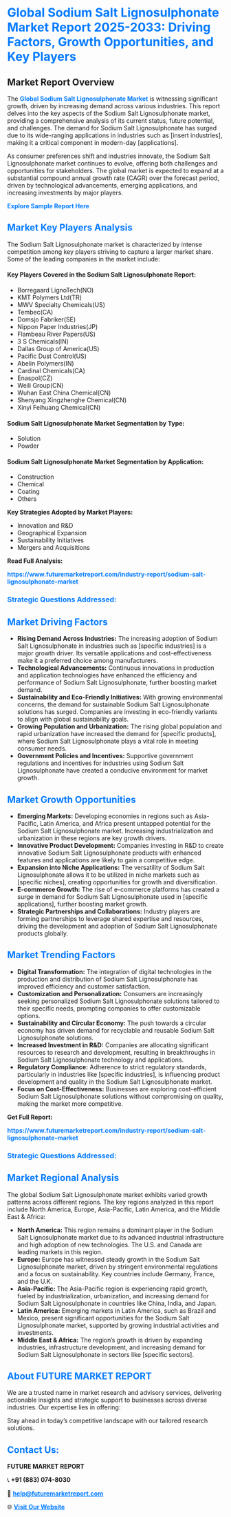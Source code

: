 <h1 style="color: #007BFF;">Global Sodium Salt Lignosulphonate Market Report 2025-2033: Driving Factors, Growth Opportunities, and Key Players</h1>

<section id="overview">
<h2>Market Report Overview</h2>
<p>The <a href="https://www.futuremarketreport.com/industry-report/sodium-salt-lignosulphonate-market" style="color: #007BFF; text-decoration: none;"><strong>Global Sodium Salt Lignosulphonate Market</strong></a> is witnessing significant growth, driven by increasing demand across various industries. This report delves into the key aspects of the Sodium Salt Lignosulphonate market, providing a comprehensive analysis of its current status, future potential, and challenges. The demand for Sodium Salt Lignosulphonate has surged due to its wide-ranging applications in industries such as [insert industries], making it a critical component in modern-day [applications].</p>
<p>As consumer preferences shift and industries innovate, the Sodium Salt Lignosulphonate market continues to evolve, offering both challenges and opportunities for stakeholders. The global market is expected to expand at a substantial compound annual growth rate (CAGR) over the forecast period, driven by technological advancements, emerging applications, and increasing investments by major players.</p>
</section>

<section id="overview">
<p><a href="https://www.futuremarketreport.com/request-sample/reportId=52593" style="color: #007BFF; text-decoration: none;"><strong>Explore Sample Report Here</strong></a></p>
</section>

<section id="key-players">
<h2 style="color: #007BFF;">Market Key Players Analysis</h2>
<p>The Sodium Salt Lignosulphonate market is characterized by intense competition among key players striving to capture a larger market share. Some of the leading companies in the market include:</p>
<h4>Key Players Covered in the Sodium Salt Lignosulphonate Report:</h4>
<ul><li>Borregaard LignoTech(NO)</li><li>KMT Polymers Ltd(TR)</li><li>MWV Specialty Chemicals(US)</li><li>Tembec(CA)</li><li>Domsjo Fabriker(SE)</li><li>Nippon Paper Industries(JP)</li><li>Flambeau River Papers(US)</li><li>3 S Chemicals(IN)</li><li>Dallas Group of America(US)</li><li>Pacific Dust Control(US)</li><li>Abelin Polymers(IN)</li><li>Cardinal Chemicals(CA)</li><li>Enaspol(CZ)</li><li>Weili Group(CN)</li><li>Wuhan East China Chemical(CN)</li><li>Shenyang Xingzhenghe Chemical(CN)</li><li>Xinyi Feihuang Chemical(CN)</li></ul>
<h4>Sodium Salt Lignosulphonate Market Segmentation by Type:</h4>
<ul><li>Solution</li><li>Powder</li></ul>

<h4>Sodium Salt Lignosulphonate Market Segmentation by Application:</h4>
<ul><li>Construction</li><li>Chemical</li><li>Coating</li><li>Others</li></ul>
<p><strong>Key Strategies Adopted by Market Players:</strong></p>
<ul>
<li>Innovation and R&D</li>
<li>Geographical Expansion</li>
<li>Sustainability Initiatives</li>
<li>Mergers and Acquisitions</li>
</ul>
</section>

<section>
<p><strong>Read Full Analysis: </strong></p><a href="https://www.futuremarketreport.com/industry-report/sodium-salt-lignosulphonate-market" style="color: #007BFF; text-decoration: none;"><strong>https://www.futuremarketreport.com/industry-report/sodium-salt-lignosulphonate-market</strong></a>
<h3 style="color: #007BFF;">Strategic Questions Addressed:</h3>
</section>

<section id="driving-factors">
<h2 style="color: #007BFF;">Market Driving Factors</h2>
<ul>
<li><strong>Rising Demand Across Industries:</strong> The increasing adoption of Sodium Salt Lignosulphonate in industries such as [specific industries] is a major growth driver. Its versatile applications and cost-effectiveness make it a preferred choice among manufacturers.</li>
<li><strong>Technological Advancements:</strong> Continuous innovations in production and application technologies have enhanced the efficiency and performance of Sodium Salt Lignosulphonate, further boosting market demand.</li>
<li><strong>Sustainability and Eco-Friendly Initiatives:</strong> With growing environmental concerns, the demand for sustainable Sodium Salt Lignosulphonate solutions has surged. Companies are investing in eco-friendly variants to align with global sustainability goals.</li>
<li><strong>Growing Population and Urbanization:</strong> The rising global population and rapid urbanization have increased the demand for [specific products], where Sodium Salt Lignosulphonate plays a vital role in meeting consumer needs.</li>
<li><strong>Government Policies and Incentives:</strong> Supportive government regulations and incentives for industries using Sodium Salt Lignosulphonate have created a conducive environment for market growth.</li>
</ul>
</section>

<section id="growth-opportunities">
<h2 style="color: #007BFF;">Market Growth Opportunities</h2>
<ul>
<li><strong>Emerging Markets:</strong> Developing economies in regions such as Asia-Pacific, Latin America, and Africa present untapped potential for the Sodium Salt Lignosulphonate market. Increasing industrialization and urbanization in these regions are key growth drivers.</li>
<li><strong>Innovative Product Development:</strong> Companies investing in R&D to create innovative Sodium Salt Lignosulphonate products with enhanced features and applications are likely to gain a competitive edge.</li>
<li><strong>Expansion into Niche Applications:</strong> The versatility of Sodium Salt Lignosulphonate allows it to be utilized in niche markets such as [specific niches], creating opportunities for growth and diversification.</li>
<li><strong>E-commerce Growth:</strong> The rise of e-commerce platforms has created a surge in demand for Sodium Salt Lignosulphonate used in [specific applications], further boosting market growth.</li>
<li><strong>Strategic Partnerships and Collaborations:</strong> Industry players are forming partnerships to leverage shared expertise and resources, driving the development and adoption of Sodium Salt Lignosulphonate products globally.</li>
</ul>
</section>

<section id="trending-factors">
<h2 style="color: #007BFF;">Market Trending Factors</h2>
<ul>
<li><strong>Digital Transformation:</strong> The integration of digital technologies in the production and distribution of Sodium Salt Lignosulphonate has improved efficiency and customer satisfaction.</li>
<li><strong>Customization and Personalization:</strong> Consumers are increasingly seeking personalized Sodium Salt Lignosulphonate solutions tailored to their specific needs, prompting companies to offer customizable options.</li>
<li><strong>Sustainability and Circular Economy:</strong> The push towards a circular economy has driven demand for recyclable and reusable Sodium Salt Lignosulphonate solutions.</li>
<li><strong>Increased Investment in R&D:</strong> Companies are allocating significant resources to research and development, resulting in breakthroughs in Sodium Salt Lignosulphonate technology and applications.</li>
<li><strong>Regulatory Compliance:</strong> Adherence to strict regulatory standards, particularly in industries like [specific industries], is influencing product development and quality in the Sodium Salt Lignosulphonate market.</li>
<li><strong>Focus on Cost-Effectiveness:</strong> Businesses are exploring cost-efficient Sodium Salt Lignosulphonate solutions without compromising on quality, making the market more competitive.</li>
</ul>
</section>

<section>
<p><strong>Get Full Report: </strong></p><a href="https://www.futuremarketreport.com/industry-report/sodium-salt-lignosulphonate-market" style="color: #007BFF; text-decoration: none;"><strong>https://www.futuremarketreport.com/industry-report/sodium-salt-lignosulphonate-market</strong></a>
<h3 style="color: #007BFF;">Strategic Questions Addressed:</h3>
</section>


<section id="regional-analysis">
<h2 style="color: #007BFF;">Market Regional Analysis</h2>
<p>The global Sodium Salt Lignosulphonate market exhibits varied growth patterns across different regions. The key regions analyzed in this report include North America, Europe, Asia-Pacific, Latin America, and the Middle East & Africa:</p>
<ul>
<li><strong>North America:</strong> This region remains a dominant player in the Sodium Salt Lignosulphonate market due to its advanced industrial infrastructure and high adoption of new technologies. The U.S. and Canada are leading markets in this region.</li>
<li><strong>Europe:</strong> Europe has witnessed steady growth in the Sodium Salt Lignosulphonate market, driven by stringent environmental regulations and a focus on sustainability. Key countries include Germany, France, and the U.K.</li>
<li><strong>Asia-Pacific:</strong> The Asia-Pacific region is experiencing rapid growth, fueled by industrialization, urbanization, and increasing demand for Sodium Salt Lignosulphonate in countries like China, India, and Japan.</li>
<li><strong>Latin America:</strong> Emerging markets in Latin America, such as Brazil and Mexico, present significant opportunities for the Sodium Salt Lignosulphonate market, supported by growing industrial activities and investments.</li>
<li><strong>Middle East & Africa:</strong> The region’s growth is driven by expanding industries, infrastructure development, and increasing demand for Sodium Salt Lignosulphonate in sectors like [specific sectors].</li>
</ul>
</section>

<footer>
<h2 style="color: #007BFF;">About FUTURE MARKET REPORT</h2>
<p>We are a trusted name in market research and advisory services, delivering actionable insights and strategic support to businesses across diverse industries. Our expertise lies in offering:</p>

<p>Stay ahead in today’s competitive landscape with our tailored research solutions.</p>

<h2 style="color: #007BFF;">Contact Us:</h2>
<p><strong>FUTURE MARKET REPORT</strong></p>
<p>📞 <strong>+91 (883) 074-8030</strong></p>
<p>📧 <strong><a href="mailto:help@futuremarketreport.com" style="color: #007BFF;">help@futuremarketreport.com</a></strong></p>
<p>🌐 <strong><a href="https://www.futuremarketreport.com/" style="color: #007BFF;">Visit Our Website</a></strong></p>
</footer>